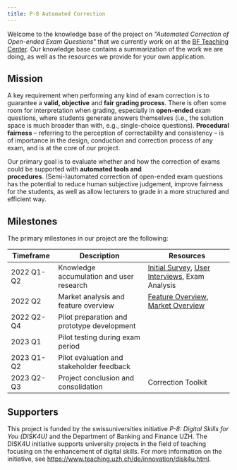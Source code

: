 ```yaml
---
title: P-8 Automated Correction
---
```


Welcome to the knowledge base of the project on _"Automated Correction of Open-ended Exam Questions"_ that we currently work on at the [BF Teaching Center](https://www.bf.uzh.ch/de/studies/general/teaching-center.html). Our knowledge base contains a summarization of the work we are doing, as well as the resources we provide for your own application.

## Mission

A key requirement when performing any kind of exam correction is to guarantee a **valid, objective** and **fair** **grading process**. There is often some room for interpretation when grading, especially in **open-ended** exam questions, where students generate answers themselves (i.e., the solution space is much broader than with, e.g., single-choice questions). **Procedural fairness** – referring to the perception of correctability and consistency – is of importance in the design, conduction and correction process of any exam, and is at the core of our project.

Our primary goal is to evaluate whether and how the correction of exams could be supported with **automated tools and procedures**. (Semi-)automated correction of open-ended exam questions has the potential to reduce human subjective judgement, improve fairness for the students, as well as allow lecturers to grade in a more structured and efficient way.

## Milestones

The primary milestones in our project are the following:

| Timeframe  | Description                                 | Resources                                                                                                                     |
| ---------- | ------------------------------------------- | ----------------------------------------------------------------------------------------------------------------------------- |
| 2022 Q1-Q2 | Knowledge accumulation and user research    | [Initial Survey](surveys/summary-of-initial-survey.md), [User Interviews](interviews/summary-of-interviews.md), Exam Analysis |
| 2022 Q2    | Market analysis and feature overview        | [Feature Overview](features/overview.md), [Market Overview](tools/overview.md)                                                |
| 2022 Q2-Q4 | Pilot preparation and prototype development |                                                                                                                               |
| 2023 Q1    | Pilot testing during exam period            |                                                                                                                               |
| 2023 Q1-Q2 | Pilot evaluation and stakeholder feedback   |                                                                                                                               |
| 2023 Q2-Q3 | Project conclusion and consolidation        | Correction Toolkit                                                                                                            |

## Supporters

This project is funded by the swissuniversities initiative _P-8: Digital Skills for You (DISK4U)_ and the Department of Banking and Finance UZH. The DISK4U initiative supports university projects in the field of teaching focusing on the enhancement of digital skills. For more information on the initiative, see <https://www.teaching.uzh.ch/de/innovation/disk4u.html>.
